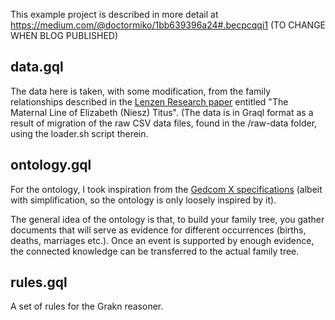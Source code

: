 This example project is described in more detail at https://medium.com/@doctormiko/1bb639396a24#.becpcqqi1 (TO CHANGE WHEN BLOG PUBLISHED)


## data.gql
   
The data here is taken, with some modification, from the family relationships described in the [Lenzen Research paper](http://www.lenzenresearch.com/titusnarrlineage.pdf) entitled "The Maternal Line of Elizabeth (Niesz) Titus". (The data is in Graql format as a result of migration of the raw CSV data files, found in the /raw-data folder, using the loader.sh script therein.

## ontology.gql
   
For the ontology, I took inspiration from the [Gedcom X specifications](http://www.gedcomx.org) (albeit with simplification, so the ontology is only loosely inspired by it).
    
The general idea of the ontology is that, to build your family tree, you gather documents that will serve as evidence for different occurrences (births, deaths, marriages etc.). Once an event is supported by enough evidence, the connected knowledge can be transferred to the actual family tree. 

## rules.gql

A set of rules for the Grakn reasoner.